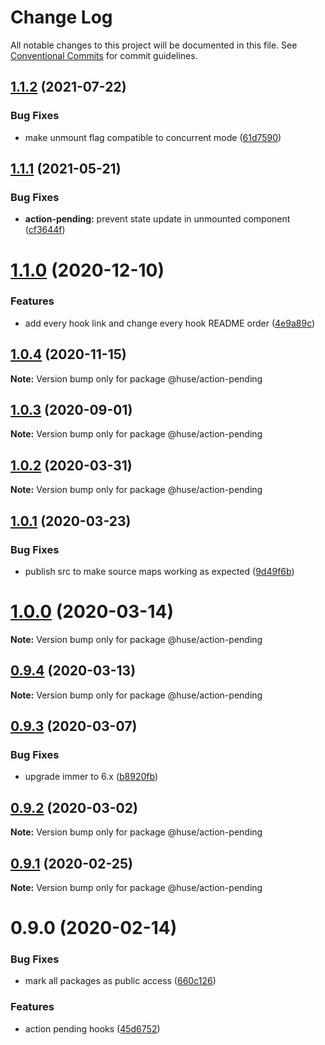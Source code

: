 # Change Log

All notable changes to this project will be documented in this file.
See [Conventional Commits](https://conventionalcommits.org) for commit guidelines.

## [1.1.2](https://github.com/ecomfe/react-hooks/compare/@huse/action-pending@1.1.1...@huse/action-pending@1.1.2) (2021-07-22)


### Bug Fixes

* make unmount flag compatible to concurrent mode ([61d7590](https://github.com/ecomfe/react-hooks/commit/61d7590b59e816c77f070e1140a5bee03647701a))





## [1.1.1](https://github.com/ecomfe/react-hooks/compare/@huse/action-pending@1.1.0...@huse/action-pending@1.1.1) (2021-05-21)


### Bug Fixes

* **action-pending:** prevent state update in unmounted component ([cf3644f](https://github.com/ecomfe/react-hooks/commit/cf3644f996271da2369e6db07a123c38a16d7a06))





# [1.1.0](https://github.com/ecomfe/react-hooks/compare/@huse/action-pending@1.0.4...@huse/action-pending@1.1.0) (2020-12-10)


### Features

* add every hook link and change every hook README order ([4e9a89c](https://github.com/ecomfe/react-hooks/commit/4e9a89c6bbe846214d65393f0afef24c291718e6))





## [1.0.4](https://github.com/ecomfe/react-hooks/compare/@huse/action-pending@1.0.3...@huse/action-pending@1.0.4) (2020-11-15)

**Note:** Version bump only for package @huse/action-pending





## [1.0.3](https://github.com/ecomfe/react-hooks/compare/@huse/action-pending@1.0.2...@huse/action-pending@1.0.3) (2020-09-01)

**Note:** Version bump only for package @huse/action-pending





## [1.0.2](https://github.com/ecomfe/react-hooks/compare/@huse/action-pending@1.0.1...@huse/action-pending@1.0.2) (2020-03-31)

**Note:** Version bump only for package @huse/action-pending





## [1.0.1](https://github.com/ecomfe/react-hooks/compare/@huse/action-pending@0.9.3...@huse/action-pending@1.0.1) (2020-03-23)


### Bug Fixes

* publish src to make source maps working as expected ([9d49f6b](https://github.com/ecomfe/react-hooks/commit/9d49f6b294a445c302f05da958c6e427e7eae669))





# [1.0.0](https://github.com/ecomfe/react-hooks/compare/@huse/action-pending@0.9.3...@huse/action-pending@1.0.0) (2020-03-14)

**Note:** Version bump only for package @huse/action-pending





## [0.9.4](https://github.com/ecomfe/react-hooks/compare/@huse/action-pending@0.9.3...@huse/action-pending@0.9.4) (2020-03-13)

**Note:** Version bump only for package @huse/action-pending





## [0.9.3](https://github.com/ecomfe/react-hooks/compare/@huse/action-pending@0.9.2...@huse/action-pending@0.9.3) (2020-03-07)


### Bug Fixes

* upgrade immer to 6.x ([b8920fb](https://github.com/ecomfe/react-hooks/commit/b8920fb67a14bd111b543efdcd58b67b8277ba46))





## [0.9.2](https://github.com/ecomfe/react-hooks/compare/@huse/action-pending@0.9.1...@huse/action-pending@0.9.2) (2020-03-02)

**Note:** Version bump only for package @huse/action-pending





## [0.9.1](https://github.com/ecomfe/react-hooks/compare/@huse/action-pending@0.9.0...@huse/action-pending@0.9.1) (2020-02-25)

**Note:** Version bump only for package @huse/action-pending





# 0.9.0 (2020-02-14)


### Bug Fixes

* mark all packages as public access ([660c126](https://github.com/ecomfe/react-hooks/commit/660c1265ee27cb0de0e7b456904a22f4370002d0))


### Features

* action pending hooks ([45d6752](https://github.com/ecomfe/react-hooks/commit/45d67520060016005180e639bb7b04ff74f9aec8))
